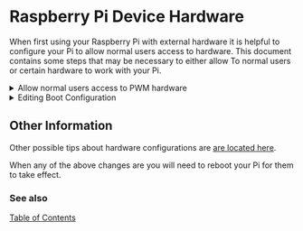 # Raspberry Pi Device Hardware 

When first using your Raspberry Pi with external hardware it is helpful to configure your Pi to allow normal users access to hardware. This document contains some steps that may be necessary to either allow To normal users or certain hardware to work with your Pi.

<details>
  <summary>Allow normal users access to PWM hardware</summary>
  
Some [users have discussed](https://github.com/raspberrypi/linux/issues/1983) the problem of PWM hardware requiring root access. To fix this problem add the following to /etc/udev/rules.d/99-com.rules:

```console
SUBSYSTEM=="pwm*", PROGRAM="/bin/sh -c '\
        chown -R root:gpio /sys/class/pwm && chmod -R 770 /sys/class/pwm;\
        chown -R root:gpio /sys/devices/platform/soc/*.pwm/pwm/pwmchip* && chmod -R 770 /sys/devices/platform/soc/*.pwm/pwm/pwmchip*\
'"
```

</details>
<details>
  <summary>Editing Boot Configuration</summary>
  
In order for some devices and protocols to operate your will need to edit your /boot/config.txt to include these items:

```console
# turn on pwm one channel GPIO18
dtoverlay=pwm
# turn on spi and configure it
dtparam=spi=on
core_freq=250
core_freq_min=250
```

</details>

## Other Information

Other possible tips about hardware configurations are [are located here](https://github.com/jgarff/rpi_ws281x).

When any of the above changes are you will need to reboot your Pi for them to take effect.

### See also

[Table of Contents](README.md)